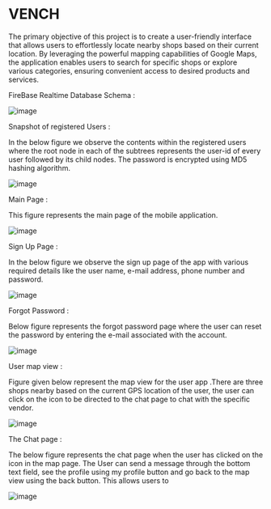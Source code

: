 # VENCH
The primary objective of this project is to create a user-friendly interface that allows users to effortlessly locate nearby shops based on their current location. By leveraging the powerful mapping capabilities of Google Maps, the application enables users to search for specific shops or explore various categories, ensuring convenient access to desired products and services.


FireBase Realtime Database Schema :

![image](https://github.com/sammmy047/VENCH/assets/76446088/4e976882-6935-475d-bf07-6546bc94b9fe)


Snapshot of registered Users :

In the below figure we observe the contents within the registered users where the root node in each of the subtrees represents the user-id of every user followed by its child nodes. The password is encrypted using MD5 hashing algorithm.


![image](https://github.com/sammmy047/VENCH/assets/76446088/e742000c-46ca-45c1-be7a-bdb7c8171b36)


Main Page :

This figure represents the main page of the mobile application.

![image](https://github.com/sammmy047/VENCH/assets/76446088/d698c251-82c9-4c1e-a0a8-27e8240b3712)

Sign Up Page :

In the below figure we observe the sign up page of the app with various required details like the user name, e-mail address, phone number and password.

![image](https://github.com/sammmy047/VENCH/assets/76446088/adbe3349-3270-40f0-a726-5133c3f634e3)

Forgot Password :

Below figure represents the forgot password page where the user can reset the password by entering the e-mail associated with the account. 

![image](https://github.com/sammmy047/VENCH/assets/76446088/bcd75f16-4160-4d74-9d06-08554748ed21)

User map view :

Figure given below represent the map view for the user app .There are three shops nearby based on the current GPS location of the user, the user can click on the icon to be directed to the chat page to chat with the specific vendor.

![image](https://github.com/sammmy047/VENCH/assets/76446088/f0afa143-5588-44ea-ab6b-0db4aff9607b)

The Chat page :

The below figure represents the chat page when the user has clicked on the icon in the map page. The
User can send a message through the bottom text field, see the profile using my profile button and go back to the map view using the back button. This allows users to 

![image](https://github.com/sammmy047/VENCH/assets/76446088/57acd896-a311-44f4-89b7-afb8693e49f6)

